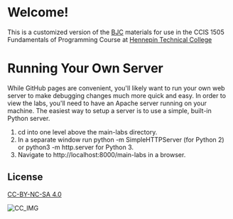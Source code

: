 # Welcome!

This is a customized version of the [BJC](https://github.com/beautyjoy/bjc-r) materials for use in the CCIS 1505 Fundamentals of Programming Course at [Hennepin Technical College](https://hennepintech.edu)

# Running Your Own Server

While GitHub pages are convenient, you'll likely want to run your own web server to make debugging changes much more quick and easy. In order to view the labs, you'll need to have an Apache server running on your machine. The easiest way to setup a server is to use a simple, built-in Python server. 

1. cd into one level above the main-labs directory.
2. In a separate window run python -m SimpleHTTPServer (for Python 2) or python3 -m http.server for Python 3.
3. Navigate to http://localhost:8000/main-labs in a browser.


## License
[CC-BY-NC-SA 4.0][cc]

![CC_IMG][cc_img]

<!-- Links for the doc -->
[cc]: http://creativecommons.org/licenses/by-nc-sa/3.0/
[cc_img]: http://i.creativecommons.org/l/by-nc-sa/3.0/88x31.png
